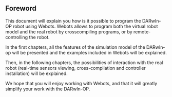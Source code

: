## Foreword

This document will explain you how is it possible to program the DARwIn-OP robot
using Webots. Webots allows to program both the virtual robot model and the real
robot by crosscompiling programs, or by remote-controlling the robot.

In the first chapters, all the features of the simulation model of the DARwIn-op
will be presented and the examples included in Webots will be explained.

Then, in the following chapters, the possibilities of interaction with the real
robot (real-time sensors viewing, cross-compilation and controller installation)
will be explained.

We hope that you will enjoy working with Webots, and that it will greatly
simplify your work with the DARwIn-OP.
